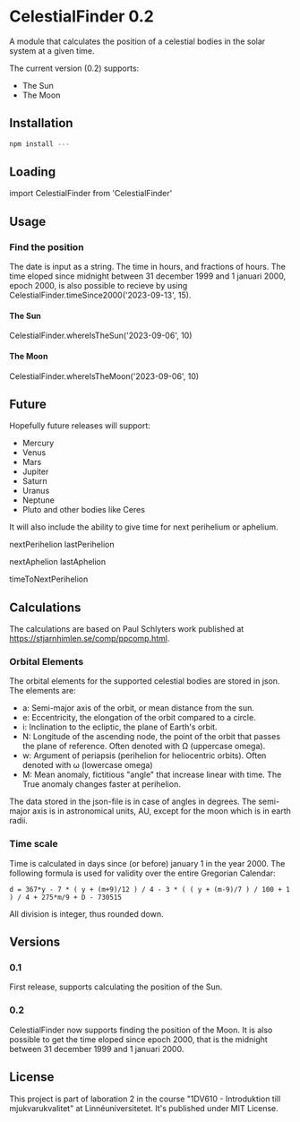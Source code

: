 # CelestialFinder 0.2
A module that calculates the position of a celestial bodies in the solar system at a given time. 

The current version (0.2) supports:
- The Sun
- The Moon

## Installation

``` js
npm install --- 
```


## Loading 

import CelestialFinder from 'CelestialFinder'

## Usage

### Find the position
The date is input as a string. The time in hours, and fractions of hours. The time eloped since midnight between 31 december 1999 and 1 januari 2000, epoch 2000, is also possible to recieve by using CelestialFinder.timeSince2000('2023-09-13', 15).

#### The Sun
CelestialFinder.whereIsTheSun('2023-09-06', 10)

#### The Moon
CelestialFinder.whereIsTheMoon('2023-09-06', 10)

## Future 

Hopefully future releases will support:
- Mercury
- Venus
- Mars
- Jupiter
- Saturn
- Uranus
- Neptune
- Pluto and other bodies like Ceres

It will also include the ability to give time for next perihelium or aphelium.

nextPerihelion
lastPerihelion

nextAphelion
lastAphelion

timeToNextPerihelion

## Calculations 
The calculations are based on Paul Schlyters work published at https://stjarnhimlen.se/comp/ppcomp.html.

### Orbital Elements
The orbital elements for the supported celestial bodies are stored in json. The elements are:
- a: Semi-major axis of the orbit, or mean distance from the sun.
- e: Eccentricity, the elongation of the orbit compared to a circle.
- i: Inclination to the ecliptic, the plane of Earth's orbit.
- N: Longitude of the ascending node, the point of the orbit that passes the plane of reference. Often denoted with Ω (uppercase omega). 
- w: Argument of periapsis (perihelion for heliocentric orbits). Often denoted with ω (lowercase omega)
- M: Mean anomaly, fictitious "angle" that increase linear with time. The True anomaly changes faster at perihelion. 

The data stored in the json-file is in case of angles in degrees. The semi-major axis is in astronomical units, AU, except for the moon which is in earth radii.

### Time scale
Time is calculated in days since (or before) january 1 in the year 2000. The following formula is used for validity over the entire Gregorian Calendar:

 ```
 d = 367*y - 7 * ( y + (m+9)/12 ) / 4 - 3 * ( ( y + (m-9)/7 ) / 100 + 1 ) / 4 + 275*m/9 + D - 730515
 ```
All division is integer, thus rounded down.

## Versions
### 0.1
First release, supports calculating the position of the Sun.

### 0.2
CelestialFinder now supports finding the position of the Moon. It is also possible to get the time eloped since epoch 2000, that is the midnight between 31 december 1999 and 1 januari 2000.

## License
This project is part of laboration 2 in the course "1DV610 - Introduktion till mjukvarukvalitet" at Linnéuniversitetet. It's published under MIT License.